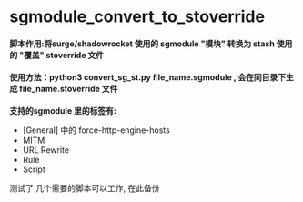 
# sgmodule_convert_to_stoverride

#### 脚本作用:将surge/shadowrocket 使用的 sgmodule "模块" 转换为 stash 使用的 "覆盖"   stoverride 文件

#### 使用方法：python3 convert_sg_st.py file_name.sgmodule , 会在同目录下生成 file_name.stoverride 文件

**支持的sgmodule 里的标签有:**

-  [General] 中的 force-http-engine-hosts
-  MITM 
- URL Rewrite
- Rule
- Script

测试了 几个需要的脚本可以工作, 在此备份 
